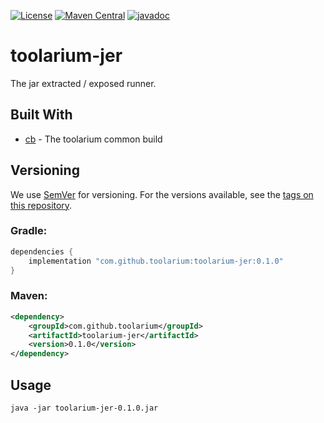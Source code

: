 [![License](https://img.shields.io/github/license/toolarium/toolarium-jer)](https://github.com/toolarium/toolarium-jer/blob/master/LICENSE)
[![Maven Central](https://img.shields.io/maven-central/v/com.github.toolarium/toolarium-jer/0.1.0)](https://search.maven.org/artifact/com.github.toolarium/toolarium-jer/0.1.0/jar)
[![javadoc](https://javadoc.io/badge2/com.github.toolarium/toolarium-jer/javadoc.svg)](https://javadoc.io/doc/com.github.toolarium/toolarium-jer)

# toolarium-jer


The jar extracted / exposed runner.


## Built With

* [cb](https://github.com/toolarium/common-build) - The toolarium common build

## Versioning

We use [SemVer](http://semver.org/) for versioning. For the versions available, see the [tags on this repository](https://github.com/toolarium/toolarium-jer/tags). 


### Gradle:

```groovy
dependencies {
    implementation "com.github.toolarium:toolarium-jer:0.1.0"
}
```

### Maven:

```xml
<dependency>
    <groupId>com.github.toolarium</groupId>
    <artifactId>toolarium-jer</artifactId>
    <version>0.1.0</version>
</dependency>
```

## Usage

```
java -jar toolarium-jer-0.1.0.jar
```
